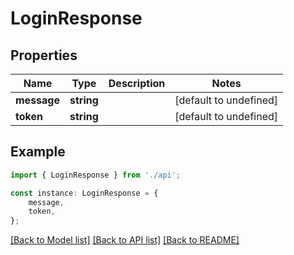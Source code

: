 # LoginResponse


## Properties

Name | Type | Description | Notes
------------ | ------------- | ------------- | -------------
**message** | **string** |  | [default to undefined]
**token** | **string** |  | [default to undefined]

## Example

```typescript
import { LoginResponse } from './api';

const instance: LoginResponse = {
    message,
    token,
};
```

[[Back to Model list]](../README.md#documentation-for-models) [[Back to API list]](../README.md#documentation-for-api-endpoints) [[Back to README]](../README.md)
